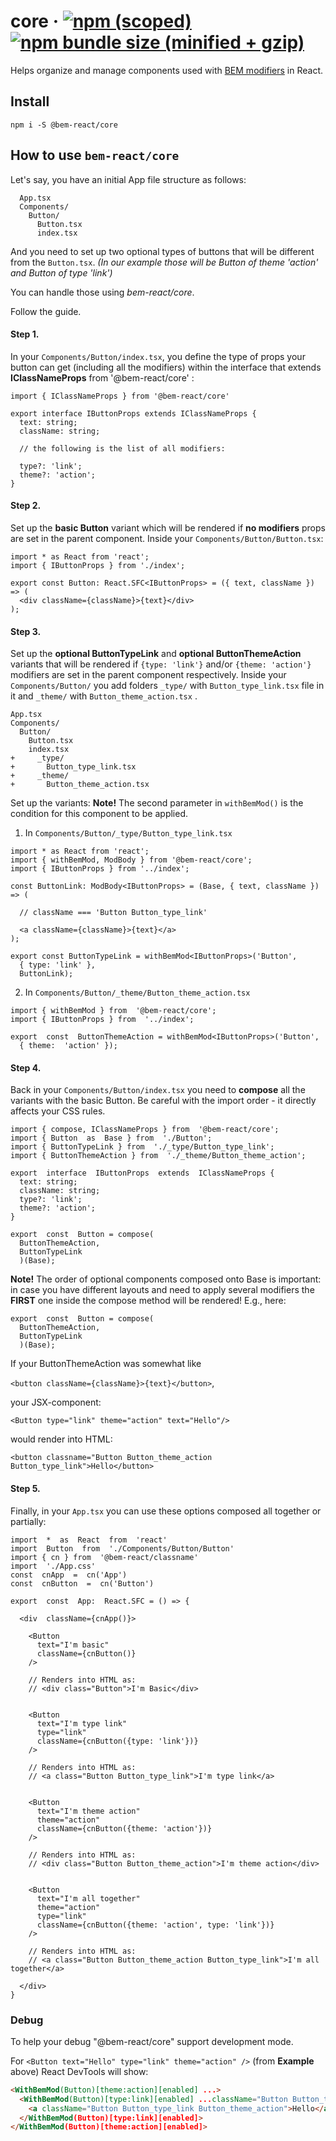 # core &middot; [![npm (scoped)](https://img.shields.io/npm/v/@bem-react/core.svg)](https://www.npmjs.com/package/@bem-react/core) [![npm bundle size (minified + gzip)](https://img.shields.io/bundlephobia/minzip/@bem-react/core.svg)](https://bundlephobia.com/result?p=@bem-react/core)

Helps organize and manage components used with [BEM modifiers](https://en.bem.info/methodology/key-concepts/#modifier) in React.

## Install

`npm i -S @bem-react/core`

## How to use `bem-react/core`

Let's say, you have an initial App file structure as follows:

```
  App.tsx
  Components/
    Button/
      Button.tsx
      index.tsx
```

And you need to set up two optional types of buttons that will be different from the `Button.tsx`. _(In our example those will be Button of theme 'action' and Button of type 'link')_

You can handle those using _bem-react/core_.

Follow the guide.

#### Step 1.

In your `Components/Button/index.tsx`, you define the type of props your button can get (including all the modifiers) within the interface that extends **IClassNameProps** from '@bem-react/core' :

```
import { IClassNameProps } from '@bem-react/core'

export interface IButtonProps extends IClassNameProps {
  text: string;
  className: string;

  // the following is the list of all modifiers:

  type?: 'link';
  theme?: 'action';
}
```

#### Step 2.

Set up the **basic Button** variant which will be rendered if **no modifiers** props are set in the parent component.
Inside your `Components/Button/Button.tsx`:

```
import * as React from 'react';
import { IButtonProps } from './index';

export const Button: React.SFC<IButtonProps> = ({ text, className }) => ( 
  <div className={className}>{text}</div>
);
```

#### Step 3.

Set up the **optional ButtonTypeLink** and **optional ButtonThemeAction** variants that will be rendered if `{type: 'link'}` and/or `{theme: 'action'}` modifiers are set in the parent component respectively.
Inside your `Components/Button/` you add folders `_type/` with `Button_type_link.tsx` file in it and `_theme/` with `Button_theme_action.tsx` .

```
App.tsx
Components/
  Button/
    Button.tsx
    index.tsx
+	  _type/
+	    Button_type_link.tsx
+     _theme/
+       Button_theme_action.tsx
```

Set up the variants:
**Note!** The second parameter in `withBemMod()` is the condition for this component to be applied.

1. In `Components/Button/_type/Button_type_link.tsx`

```
import * as React from 'react';
import { withBemMod, ModBody } from '@bem-react/core';
import { IButtonProps } from '../index';

const ButtonLink: ModBody<IButtonProps> = (Base, { text, className }) => (

  // className === 'Button Button_type_link'

  <a className={className}>{text}</a>
);

export const ButtonTypeLink = withBemMod<IButtonProps>('Button',
  { type: 'link' },
  ButtonLink);
```

2. In `Components/Button/_theme/Button_theme_action.tsx`

```
import { withBemMod } from  '@bem-react/core';
import { IButtonProps } from  '../index';

export  const  ButtonThemeAction = withBemMod<IButtonProps>('Button',
  { theme:  'action' });
```

#### Step 4.

Back in your `Components/Button/index.tsx` you need to **compose** all the variants with the basic Button.
Be careful with the import order - it directly affects your CSS rules.

```
import { compose, IClassNameProps } from  '@bem-react/core';
import { Button  as  Base } from  './Button';
import { ButtonTypeLink } from  './_type/Button_type_link';
import { ButtonThemeAction } from  './_theme/Button_theme_action';

export  interface  IButtonProps  extends  IClassNameProps {
  text: string;
  className: string;
  type?: 'link';
  theme?: 'action';
}

export  const  Button = compose(
  ButtonThemeAction,
  ButtonTypeLink
  )(Base);
```

**Note!** The order of optional components composed onto Base is important: in case you have different layouts and need to apply several modifiers the **FIRST** one inside the compose method will be rendered!
E.g., here:

```
export  const  Button = compose(
  ButtonThemeAction,
  ButtonTypeLink
  )(Base);
```

If your ButtonThemeAction was somewhat like

`<button className={className}>{text}</button>`,

your JSX-component:

`<Button type="link" theme="action" text="Hello"/>`

would render into HTML:

`<button classname="Button Button_theme_action Button_type_link">Hello</button>`

#### Step 5.

Finally, in your `App.tsx` you can use these options composed all together or partially:

```
import  *  as  React  from  'react'
import  Button  from  './Components/Button/Button'
import { cn } from  '@bem-react/classname'
import  './App.css'
const  cnApp  =  cn('App')
const  cnButton  =  cn('Button')

export  const  App:  React.SFC = () => {

  <div  className={cnApp()}>

    <Button
      text="I'm basic"
      className={cnButton()}
    />

    // Renders into HTML as:
    // <div class="Button">I'm Basic</div>


    <Button
      text="I'm type link"
      type="link"
      className={cnButton({type: 'link'})}
    />

    // Renders into HTML as:
    // <a class="Button Button_type_link">I'm type link</a>


    <Button
      text="I'm theme action"
      theme="action"
      className={cnButton({theme: 'action'})}
    />

    // Renders into HTML as:
    // <div class="Button Button_theme_action">I'm theme action</div>


    <Button
      text="I'm all together"
      theme="action"
      type="link"
      className={cnButton({theme: 'action', type: 'link'})}
    />

    // Renders into HTML as:
    // <a class="Button Button_theme_action Button_type_link">I'm all together</a>

  </div>
}

```

### Debug

To help your debug "@bem-react/core" support development mode.

For `<Button text="Hello" type="link" theme="action" />` (from **Example** above) React DevTools will show:

```html
<WithBemMod(Button)[theme:action][enabled] ...>
  <WithBemMod(Button)[type:link][enabled] ...className="Button Button_theme_action">
    <a className="Button Button_type_link Button_theme_action">Hello</a>
  </WithBemMod(Button)[type:link][enabled]>
</WithBemMod(Button)[theme:action][enabled]>
```
